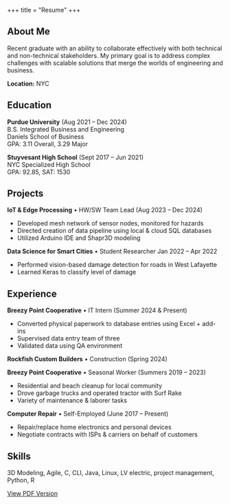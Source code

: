 +++
title = "Resume"
+++

## About Me

Recent graduate with an ability to collaborate effectively with both technical and non-technical stakeholders. My primary goal is to address complex challenges with scalable solutions that merge the worlds of engineering and business.

**Location:** NYC

## Education

**Purdue University** (Aug 2021 – Dec 2024)  
B.S. Integrated Business and Engineering  
Daniels School of Business  
GPA: 3.11 Overall, 3.29 Major

**Stuyvesant High School** (Sept 2017 – Jun 2021)  
NYC Specialized High School  
GPA: 92.85, SAT: 1530

## Projects

**IoT & Edge Processing** • HW/SW Team Lead (Aug 2023 – Dec 2024)

- Developed mesh network of sensor nodes, monitored for hazards
- Directed creation of data pipeline using local & cloud SQL databases
- Utilized Arduino IDE and Shapr3D modeling

**Data Science for Smart Cities** • Student Researcher	Jan 2022 – Apr 2022

- Performed vision-based damage detection for roads in West Lafayette
- Learned Keras to classify level of damage

## Experience

**Breezy Point Cooperative** • IT Intern (Summer 2024 & Present)

- Converted physical paperwork to database entries using Excel + add-ins
- Supervised data entry team of three
- Validated data using QA environment

**Rockfish Custom Builders** • Construction (Spring 2024)

**Breezy Point Cooperative** • Seasonal Worker (Summers 2019 – 2023)

- Residential and beach cleanup for local community
- Drove garbage trucks and operated tractor with Surf Rake
- Variety of maintenance & laborer tasks

**Computer Repair** • Self-Employed (June 2017 – Present)

- Repair/replace home electronics and personal devices
- Negotiate contracts with ISPs & carriers on behalf of customers

## Skills

3D Modeling, Agile, C, CLI, Java, Linux, LV electric, project management, Python, R
<div class="buttons centered">
  <a href="/resume.pdf" target="_blank">View PDF Version</a>
</div>